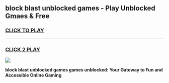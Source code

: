 
## block blast unblocked games - Play Unblocked Gmaes & Free
<h3>
<a href="https://news.freeplayer.one?title=block_blast_unblocked_games&ref=16F">CLICK TO PLAY</a></h3>
<hr>

<h3>
<a href="https://news.freeplayer.one?title=block_blast_unblocked_games&ref=16F">CLICK 2 PLAY</a>
  
</h3>

<a href="https://news.freeplayer.one?title=block_blast_unblocked_games&ref=16F/"><img src="https://clearcache.store/games.png"></a>


**block blast unblocked games games unblocked: Your Gateway to Fun and Accessible Online Gaming**
